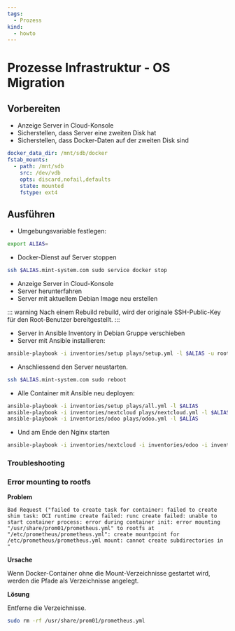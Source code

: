 ```yaml
---
tags:
  - Prozess
kind:
  - howto
---
```

# Prozesse Infrastruktur - OS Migration
## Vorbereiten

* Anzeige Server in Cloud-Konsole
* Sicherstellen, dass Server eine zweiten Disk hat
* Sicherstellen, dass Docker-Daten auf der zweiten Disk sind

```yml
docker_data_dir: /mnt/sdb/docker
fstab_mounts:
  - path: /mnt/sdb
    src: /dev/vdb
    opts: discard,nofail,defaults
    state: mounted
    fstype: ext4
```

## Ausführen

* Umgebungsvariable festlegen:

```bash
export ALIAS=
```

* Docker-Dienst auf Server stoppen

```bash
ssh $ALIAS.mint-system.com sudo service docker stop
```

* Anzeige Server in Cloud-Konsole
* Server herunterfahren
* Server mit aktuellem Debian Image neu erstellen

::: warning
Nach einem Rebuild rebuild, wird der originale SSH-Public-Key für den Root-Benutzer bereitgestellt.
:::

* Server in Ansible Inventory in Debian Gruppe verschieben
* Server mit Ansible installieren: 

```bash
ansible-playbook -i inventories/setup plays/setup.yml -l $ALIAS -u root
```

* Anschliessend den Server neustarten.

```bash
ssh $ALIAS.mint-system.com sudo reboot
```

* Alle Container mit Ansible neu deployen:

```bash
ansible-playbook -i inventories/setup plays/all.yml -l $ALIAS
ansible-playbook -i inventories/nextcloud plays/nextcloud.yml -l $ALIAS
ansible-playbook -i inventories/odoo plays/odoo.yml -l $ALIAS
```

* Und am Ende den Nginx starten

```bash
ansible-playbook -i inventories/nextcloud -i inventories/odoo -i inventories/setup plays/nginx.yml -l $ALIAS --skip-tags check
```

### Troubleshooting

### Error mounting to rootfs

**Problem**

```
Bad Request ("failed to create task for container: failed to create shim task: OCI runtime create failed: runc create failed: unable to start container process: error during container init: error mounting "/usr/share/prom01/prometheus.yml" to rootfs at "/etc/prometheus/prometheus.yml": create mountpoint for /etc/prometheus/prometheus.yml mount: cannot create subdirectories in "
```

**Ursache**

Wenn Docker-Container ohne die Mount-Verzeichnisse gestartet wird, werden die Pfade als Verzeichnisse angelegt.

**Lösung**

Entferne die Verzeichnisse.

```bash
sudo rm -rf /usr/share/prom01/prometheus.yml
```